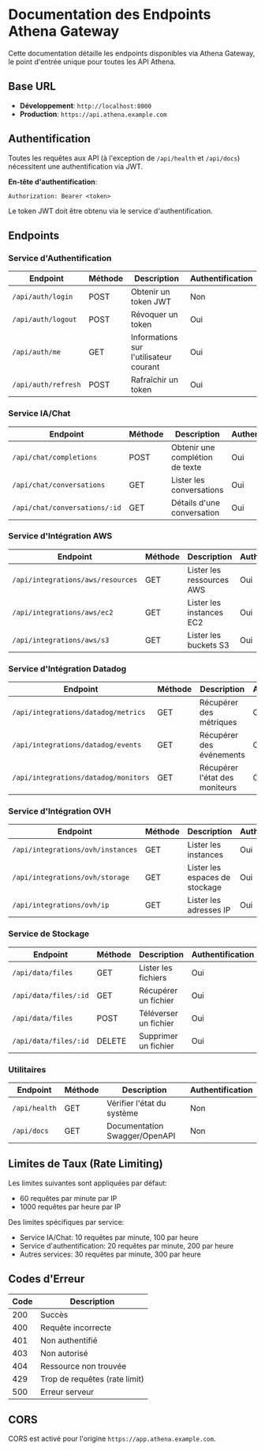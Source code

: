 # Documentation des Endpoints Athena Gateway

Cette documentation détaille les endpoints disponibles via Athena Gateway, le point d'entrée unique pour toutes les API Athena.

## Base URL

- **Développement**: `http://localhost:8000`
- **Production**: `https://api.athena.example.com`

## Authentification

Toutes les requêtes aux API (à l'exception de `/api/health` et `/api/docs`) nécessitent une authentification via JWT.

**En-tête d'authentification**:
```
Authorization: Bearer <token>
```

Le token JWT doit être obtenu via le service d'authentification.

## Endpoints

### Service d'Authentification

| Endpoint | Méthode | Description | Authentification |
|----------|---------|-------------|-----------------|
| `/api/auth/login` | POST | Obtenir un token JWT | Non |
| `/api/auth/logout` | POST | Révoquer un token | Oui |
| `/api/auth/me` | GET | Informations sur l'utilisateur courant | Oui |
| `/api/auth/refresh` | POST | Rafraîchir un token | Oui |

### Service IA/Chat

| Endpoint | Méthode | Description | Authentification |
|----------|---------|-------------|-----------------|
| `/api/chat/completions` | POST | Obtenir une complétion de texte | Oui |
| `/api/chat/conversations` | GET | Lister les conversations | Oui |
| `/api/chat/conversations/:id` | GET | Détails d'une conversation | Oui |

### Service d'Intégration AWS

| Endpoint | Méthode | Description | Authentification |
|----------|---------|-------------|-----------------|
| `/api/integrations/aws/resources` | GET | Lister les ressources AWS | Oui |
| `/api/integrations/aws/ec2` | GET | Lister les instances EC2 | Oui |
| `/api/integrations/aws/s3` | GET | Lister les buckets S3 | Oui |

### Service d'Intégration Datadog

| Endpoint | Méthode | Description | Authentification |
|----------|---------|-------------|-----------------|
| `/api/integrations/datadog/metrics` | GET | Récupérer des métriques | Oui |
| `/api/integrations/datadog/events` | GET | Récupérer des événements | Oui |
| `/api/integrations/datadog/monitors` | GET | Récupérer l'état des moniteurs | Oui |

### Service d'Intégration OVH

| Endpoint | Méthode | Description | Authentification |
|----------|---------|-------------|-----------------|
| `/api/integrations/ovh/instances` | GET | Lister les instances | Oui |
| `/api/integrations/ovh/storage` | GET | Lister les espaces de stockage | Oui |
| `/api/integrations/ovh/ip` | GET | Lister les adresses IP | Oui |

### Service de Stockage

| Endpoint | Méthode | Description | Authentification |
|----------|---------|-------------|-----------------|
| `/api/data/files` | GET | Lister les fichiers | Oui |
| `/api/data/files/:id` | GET | Récupérer un fichier | Oui |
| `/api/data/files` | POST | Téléverser un fichier | Oui |
| `/api/data/files/:id` | DELETE | Supprimer un fichier | Oui |

### Utilitaires

| Endpoint | Méthode | Description | Authentification |
|----------|---------|-------------|-----------------|
| `/api/health` | GET | Vérifier l'état du système | Non |
| `/api/docs` | GET | Documentation Swagger/OpenAPI | Non |

## Limites de Taux (Rate Limiting)

Les limites suivantes sont appliquées par défaut:

- 60 requêtes par minute par IP
- 1000 requêtes par heure par IP

Des limites spécifiques par service:

- Service IA/Chat: 10 requêtes par minute, 100 par heure
- Service d'authentification: 20 requêtes par minute, 200 par heure
- Autres services: 30 requêtes par minute, 300 par heure

## Codes d'Erreur

| Code | Description |
|------|-------------|
| 200 | Succès |
| 400 | Requête incorrecte |
| 401 | Non authentifié |
| 403 | Non autorisé |
| 404 | Ressource non trouvée |
| 429 | Trop de requêtes (rate limit) |
| 500 | Erreur serveur |

## CORS

CORS est activé pour l'origine `https://app.athena.example.com`. 